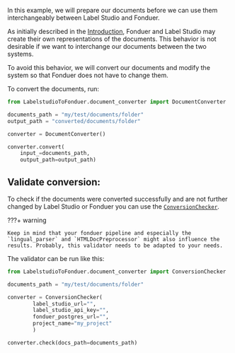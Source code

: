 In this example, we will prepare our documents before we can use them interchangeably between Label Studio and Fonduer. 

As initially described in the [Introduction](index.md), Fonduer and Label Studio may create their own representations of the documents. This behavior is not desirable if we want to interchange our documents between the two systems.

To avoid this behavior, we will convert our documents and modify the system so that Fonduer does not have to change them.

To convert the documents, run:

```Python
from LabelstudioToFonduer.document_converter import DocumentConverter

documents_path = "my/test/documents/folder"
output_path = "converted/documents/folder"

converter = DocumentConverter()

converter.convert(
    input_=documents_path, 
    output_path=output_path)
```

## Validate conversion:

To check if the documents were converted successfully and are not further changed by Label Studio or Fonduer you can use the [`ConversionChecker`](ConversionChecker).

???+ warning

    Keep in mind that your fonduer pipeline and especially the `lingual_parser` and `HTMLDocPreprocessor` might also influence the results. Probably, this validator needs to be adapted to your needs.

The validator can be run like this:
```Python
from LabelstudioToFonduer.document_converter import ConversionChecker

documents_path = "my/test/documents/folder"

converter = ConversionChecker(
        label_studio_url="",
        label_studio_api_key="",
        fonduer_postgres_url="",
        project_name="my_project"
        )

converter.check(docs_path=documents_path)
```